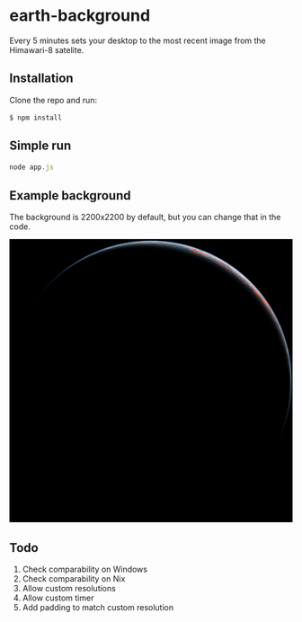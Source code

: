# earth-background
Every 5 minutes sets your desktop to the most recent image from the Himawari-8 satelite.

## Installation

Clone the repo and run:

```bash
$ npm install
```

## Simple run

```js
node app.js
```

## Example background

The background is 2200x2200 by default, but you can change that in the code.

![alt tag](https://raw.githubusercontent.com/TJMoats/earth-background/master/example/153000_0_0.png)

## Todo

1. Check comparability on Windows
2. Check comparability on Nix
3. Allow custom resolutions
4. Allow custom timer
5. Add padding to match custom resolution